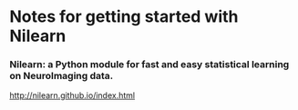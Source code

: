 # Notes for getting started with Nilearn
### Nilearn: a Python module for fast and easy statistical learning on NeuroImaging data. 

http://nilearn.github.io/index.html
